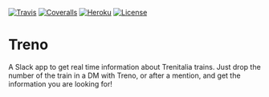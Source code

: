 [![Travis](https://img.shields.io/travis/com/avalloneandrea/treno-app.svg)](https://travis-ci.com/avalloneandrea/treno-app)
[![Coveralls](https://img.shields.io/coveralls/github/avalloneandrea/treno-app.svg)](https://coveralls.io/github/avalloneandrea/treno-app)
[![Heroku](https://img.shields.io/badge/deploy-active-brightgreen.svg)](https://github.com/avalloneandrea/treno-app/deployments)
[![License](https://img.shields.io/github/license/avalloneandrea/treno-app.svg?color=bright)](https://github.com/avalloneandrea/treno-app/blob/master/LICENSE)

# Treno

A Slack app to get real time information about Trenitalia trains.
Just drop the number of the train in a DM with Treno, or after a mention, and get the information you are looking for!

